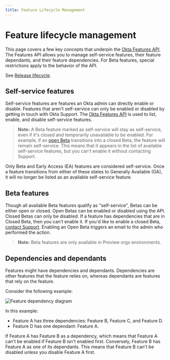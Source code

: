 ```yaml
---
title: Feature Lifecycle Management
---
```


# Feature lifecycle management

This page covers a few key concepts that underpin the [Okta Features API](/docs/reference/api/features/). The Features API allows you to manage self-service features, their feature dependants, and their feature dependencies. For Beta features, special restrictions apply to the behavior of the API.

See [Release lifecycle](/docs/api/openapi/okta-management/guides/release-lifecycle/).

## Self-service features

Self-service features are features an Okta admin can directly enable or disable. Features that aren't self-service can only be enabled or disabled by getting in touch with Okta Support. The [Okta Features API](/docs/reference/api/features/) is used to list, enable, and disable self-service features.

> **Note:** A Beta feature marked as self-service will stay as self-service, even if it's closed and temporarily unavailable to be enabled. For example, if an [open Beta](#beta-features) transitions into a closed Beta, the feature will remain self-service. This means that it appears in the list of available self-service features, but you can't enable it without contacting Support.

Only Beta and Early Access (EA) features are considered self-service. Once a feature transitions from either of these states to Generally Available (GA), it will no longer be listed as an available self-service feature.

## Beta features

Though all available Beta features qualify as "self-service", Betas can be either open or closed. Open Betas can be enabled or disabled using the API. Closed Betas can only be disabled. If a feature has dependencies that are in Closed Beta, then you can't enable it. If you'd like to enable a closed Beta, [contact Support](https://support.okta.com). Enabling an Open Beta triggers an email to the admin who performed the action.

> **Note:** Beta features are only available in Preview orgs environments.

## Dependencies and dependants

Features might have dependencies and dependants. Dependencies are other features that the feature relies on, whereas dependants are features that rely on the feature.

Consider the following example:

<div class="half">

![Feature dependency diagram](/img/concepts/feature-relation.png)

</div>

<!-- Source for image. Generated using http://www.plantuml.com/plantuml/uml/

@startuml
skinparam monochrome true

object "Feature A" as featA
object "Feature B" as featB
object "Feature C" as featC
object "Feature D" as featD

featA ..> featB
featA ..> featC
featA ..> featD
@enduml

-->

In this example:

* Feature A has three dependencies: Feature B, Feature C, and Feature D.
* Feature D has one dependant: Feature A.

If Feature A has Feature B as a dependency, which means that Feature A can't be enabled if Feature B isn't enabled first. Conversely, Feature B has Feature A as one of its dependants. This means that Feature B can't be disabled unless you disable Feature A first.
